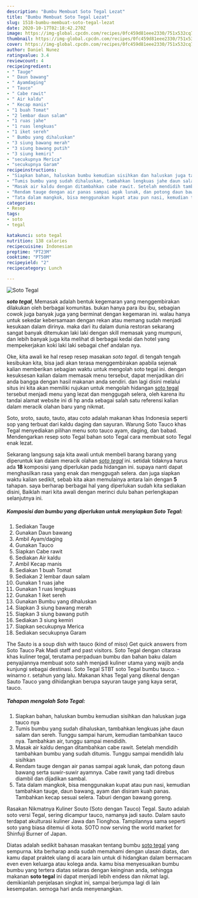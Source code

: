 ```yaml
---
description: "Bumbu Membuat Soto Tegal Lezat"
title: "Bumbu Membuat Soto Tegal Lezat"
slug: 1518-bumbu-membuat-soto-tegal-lezat
date: 2020-10-17T02:18:42.270Z
image: https://img-global.cpcdn.com/recipes/0fc459d81eee2330/751x532cq70/soto-tegal-foto-resep-utama.jpg
thumbnail: https://img-global.cpcdn.com/recipes/0fc459d81eee2330/751x532cq70/soto-tegal-foto-resep-utama.jpg
cover: https://img-global.cpcdn.com/recipes/0fc459d81eee2330/751x532cq70/soto-tegal-foto-resep-utama.jpg
author: Daniel Nunez
ratingvalue: 3.4
reviewcount: 4
recipeingredient:
- " Tauge"
- " Daun bawang"
- " Ayamdaging"
- " Tauco"
- " Cabe rawit"
- " Air kaldu"
- " Kecap manis"
- "1 buah Tomat"
- "2 lembar daun salam"
- "1 ruas jahe"
- "1 ruas lengkuas"
- "1 iket sereh"
- " Bumbu yang dihaluskan"
- "3 siung bawang merah"
- "3 siung bawang putih"
- "3 siung kemiri"
- "secukupnya Merica"
- "secukupnya Garam"
recipeinstructions:
- "Siapkan bahan, haluskan bumbu kemudian sisihkan dan haluskan juga tauco nya"
- "Tumis bumbu yang sudah dihaluskan, tambahkan lengkuas jahe daun salam dan sereh. Tunggu sampai harum, kemudian tambahkan tauco nya. Tambahkan air, tunggu sampai mendidih."
- "Masak air kaldu dengan ditambahkan cabe rawit. Setelah mendidih tambahkan bumbu yang sudah ditumis. Tunggu sampai mendidih lalu sisihkan"
- "Rendam tauge dengan air panas sampai agak lunak, dan potong daun bawang serta suwir-suwir ayamnya. Cabe rawit yang tadi direbus diambil dan dijadikan sambal."
- "Tata dalam mangkok, bisa menggunakan kupat atau pun nasi, kemudian tambahkan tauge, daun bawang, ayam dan disiram kuah panas. Tambahkan kecap sesuai selera. Taburi dengan bawang goreng."
categories:
- Resep
tags:
- soto
- tegal

katakunci: soto tegal 
nutrition: 138 calories
recipecuisine: Indonesian
preptime: "PT23M"
cooktime: "PT50M"
recipeyield: "2"
recipecategory: Lunch

---
```



![Soto Tegal](https://img-global.cpcdn.com/recipes/0fc459d81eee2330/751x532cq70/soto-tegal-foto-resep-utama.jpg)

<b><i>soto tegal</i></b>, Memasak adalah bentuk kegemaran yang menggembirakan dilakukan oleh berbagai komunitas. bukan hanya para ibu ibu, sebagian cowok juga banyak juga yang berminat dengan kegemaran ini. walau hanya untuk sekedar kebersamaan dengan rekan atau memang sudah menjadi kesukaan dalam dirinya. maka dari itu dalam dunia restoran sekarang sangat banyak ditemukan laki laki dengan skill memasak yang mumpuni, dan lebih banyak juga kita melihat di berbagai kedai dan hotel yang mempekerjakan koki laki laki sebagai chef andalan nya.

Oke, kita awali ke hal resep resep masakan <i>soto tegal</i>. di tengah tengah kesibukan kita, bisa jadi akan terasa menggembirakan apabila sejenak kalian memberikan sebagian waktu untuk mengolah soto tegal ini. dengan kesuksesan kalian dalam memasak menu tersebut, dapat menjadikan diri anda bangga dengan hasil makanan anda sendiri. dan lagi disini melalui situs ini kita akan memiliki rujukan untuk mengolah hidangan <u>soto tegal</u> tersebut menjadi menu yang lezat dan menggugah selera, oleh karena itu tandai alamat website ini di hp anda sebagai salah satu referensi kalian dalam meracik olahan baru yang nikmat.

Soto, sroto, sauto, tauto, atau coto adalah makanan khas Indonesia seperti sop yang terbuat dari kaldu daging dan sayuran. Warung Soto Tauco khas Tegal menyediakan pilihan menu soto tauco ayam, daging, dan babad. Mendengarkan resep soto Tegal bahan soto Tegal cara membuat soto Tegal enak lezat.


Sekarang langsung saja kita awali untuk membeli barang barang yang diperuntuk kan dalam meracik olahan <u><i>soto tegal</i></u> ini. setidak tidaknya harus ada <b>18</b> komposisi yang diperlukan pada hidangan ini. supaya nanti dapat menghasilkan rasa yang enak dan menggugah selera. dan juga siapkan waktu kalian sedikit, sebab kita akan memulainya antara lain dengan <b>5</b> tahapan. saya berharap berbagai hal yang diperlukan sudah kita sediakan disini, Baiklah mari kita awali dengan merinci dulu bahan perlengkapan selanjutnya ini.

<!--inarticleads1-->

##### Komposisi dan bumbu yang diperlukan untuk menyiapkan Soto Tegal:

1. Sediakan  Tauge
1. Gunakan  Daun bawang
1. Ambil  Ayam/daging
1. Gunakan  Tauco
1. Siapkan  Cabe rawit
1. Sediakan  Air kaldu
1. Ambil  Kecap manis
1. Sediakan 1 buah Tomat
1. Sediakan 2 lembar daun salam
1. Gunakan 1 ruas jahe
1. Gunakan 1 ruas lengkuas
1. Gunakan 1 iket sereh
1. Gunakan  Bumbu yang dihaluskan
1. Siapkan 3 siung bawang merah
1. Siapkan 3 siung bawang putih
1. Sediakan 3 siung kemiri
1. Siapkan secukupnya Merica
1. Sediakan secukupnya Garam


The Sauto is a soup dish with tauco (kind of miso) Get quick answers from Soto Tauco Pak Madi staff and past visitors. Soto Tegal dengan citarasa khas kuliner tegal, terutama perpaduan bumbu dan bahan baku dalam penyajiannya membuat soto sahh menjadi kuliner utama yang wajib anda kunjungi sebagai destinasi. Soto Tegal STBT soto Tegal bumbu tauco. - winarno r. setahun yang lalu. Makanan khas Tegal yang dikenal dengan Sauto Tauco yang dihidangkan berupa sayuran tauge yang kaya serat, tauco. 

<!--inarticleads2-->

##### Tahapan mengolah Soto Tegal:

1. Siapkan bahan, haluskan bumbu kemudian sisihkan dan haluskan juga tauco nya
1. Tumis bumbu yang sudah dihaluskan, tambahkan lengkuas jahe daun salam dan sereh. Tunggu sampai harum, kemudian tambahkan tauco nya. Tambahkan air, tunggu sampai mendidih.
1. Masak air kaldu dengan ditambahkan cabe rawit. Setelah mendidih tambahkan bumbu yang sudah ditumis. Tunggu sampai mendidih lalu sisihkan
1. Rendam tauge dengan air panas sampai agak lunak, dan potong daun bawang serta suwir-suwir ayamnya. Cabe rawit yang tadi direbus diambil dan dijadikan sambal.
1. Tata dalam mangkok, bisa menggunakan kupat atau pun nasi, kemudian tambahkan tauge, daun bawang, ayam dan disiram kuah panas. Tambahkan kecap sesuai selera. Taburi dengan bawang goreng.


Rasakan Nikmatnya Kuliner Souto (Soto dengan Tauco) Tegal. Sauto adalah soto versi Tegal, sering dicampur tauco, namanya jadi sauto. Dalam sauto terdapat akulturasi kuliner Jawa dan Tionghoa. Tampilannya sama seperti soto yang biasa ditemui di kota. SOTO now serving the world market for Shinfuji Burner of Japan. 

Diatas adalah sedikit bahasan masakan tentang bumbu <u>soto tegal</u> yang sempurna. kita berharap anda sudah memahami dengan ulasan diatas, dan kamu dapat praktek ulang di acara lain untuk di hidangkan dalam bermacam even even keluarga atau kolega anda. kamu bisa menyesuaikan bumbu bumbu yang tertera diatas selaras dengan keinginan anda, sehingga makanan <b>soto tegal</b> ini dapat menjadi lebih endess dan nikmat lagi. demikianlah penjelasan singkat ini, sampai berjumpa lagi di lain kesempatan. semoga hari anda menyenangkan.
